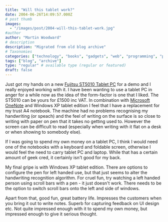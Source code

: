 ```yaml
---
title: "Will this tablet work?"
date: 2004-06-26T14:09:57.000Z
# post thumb
images:
  - "/images/post/2004-will-this-tablet-work.jpg"
#author
author: "Martin Woodward"
# description
description: "Migrated from old blog archive"
# Taxonomies
categories: ["technology", "books", "gadgets", "web", "programming", "personal"]
tags: ["blog", "archive"]
type: "regular" # available type (regular or featured)
draft: false
---
```


[](http://www.fujitsu-siemens.com/products/mobile/tablet_pcs/stylistic_st5010.html)Just got my hands on a new [Fujitsu ST5010 Tablet PC](http://www.fujitsu-siemens.com/products/mobile/tablet_pcs/stylistic_st5010.html) for a demo and I really enjoyed working with it. I have been wanting to use a tablet PC in anger for a while now as the idea of the form-factor is one that I liked. The ST5010 can be yours for £1500 inc VAT. In combination with [Microsoft OneNote](http://office.microsoft.com/home/office.aspx?assetid=FX01085803) and Windows XP tablet edition I feel that I have a replacement for my trust A4 notebook. The machine had no problems recognising my handwriting (or speach) and the feel of writing on the surface is so close to writing with paper on pen that it takes no getting used to. However the screen can be difficult to read (especially when writing with it flat on a desk or when showing to somebody else).

If I was going to spend my own money on a tablet PC, I think I would need one of the notebooks with a keyboard and foldable screen, otherwise I would feel the need to carry tablet PC and laptop. While that has a certain amount of geek cred, it certainly isn't good for my back.

My final gripe is with Windows XP tablet edition. There are options to configure the pen for left handed use, but that just seems to alter the handwriting recognition algorithm. For cruel fun, try watching a left handed person using scroll bars with a pen - it just doesn't work. There needs to be the option to switch scroll bars onto the left and side of windows.

Apart from that, good fun, great battery life. Impresses the customers when you bring it out to write notes. Superb for capturing feedback on UI design etc. Not quite impressed enough with it to spend my own money, but impressed enough to give it serious thought.
